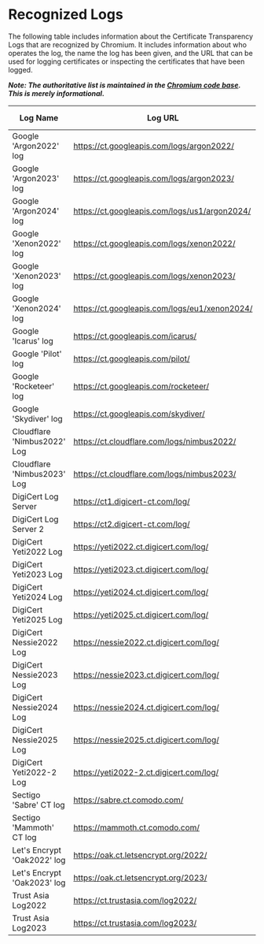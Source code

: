 # Recognized Logs

The following table includes information about the Certificate Transparency Logs
that are recognized by Chromium. It includes information about who operates the
log, the name the log has been given, and the URL that can be used for logging
certificates or inspecting the certificates that have been logged.

**_Note: The authoritative list is maintained in the [Chromium code base](https://cs.chromium.org/chromium/src/components/certificate_transparency/data/log_list.json). This is merely informational._**

|Log Name                     |Log URL                                       |Log State |MMD    |Temporal Interval Start|Temporal Interval End  |Log Operator    |Contact Info                       |
|-----------------------------|----------------------------------------------|----------|-------|-----------------------|-----------------------|----------------|-----------------------------------|
|Google 'Argon2022' log       | https://ct.googleapis.com/logs/argon2022/    | Usable   | 86400 |  2022-01-01T00:00:00Z |  2023-01-01T00:00:00Z |  Google        |  google-ct-logs@googlegroups.com  |
|Google 'Argon2023' log       | https://ct.googleapis.com/logs/argon2023/    | Usable   | 86400 |  2023-01-01T00:00:00Z |  2024-01-01T00:00:00Z |  Google        |  google-ct-logs@googlegroups.com  |
|Google 'Argon2024' log       | https://ct.googleapis.com/logs/us1/argon2024/| Qualified| 86400 |  2024-01-01T00:00:00Z |  2025-01-01T00:00:00Z |  Google        |  google-ct-logs@googlegroups.com  |
|Google 'Xenon2022' log       | https://ct.googleapis.com/logs/xenon2022/    | Usable   | 86400 |  2022-01-01T00:00:00Z |  2023-01-01T00:00:00Z |  Google        |  google-ct-logs@googlegroups.com  |
|Google 'Xenon2023' log       | https://ct.googleapis.com/logs/xenon2023/    | Usable   | 86400 |  2023-01-01T00:00:00Z |  2024-01-01T00:00:00Z |  Google        |  google-ct-logs@googlegroups.com  |
|Google 'Xenon2024' log       | https://ct.googleapis.com/logs/eu1/xenon2024/| Qualified| 86400 |  2024-01-01T00:00:00Z |  2025-01-01T00:00:00Z |  Google        |  google-ct-logs@googlegroups.com  |
|Google 'Icarus' log          | https://ct.googleapis.com/icarus/            | Retired  | 86400 |                       |                       |  Google        |  google-ct-logs@googlegroups.com  |
|Google 'Pilot' log           | https://ct.googleapis.com/pilot/             | Retired  | 86400 |                       |                       |  Google        |  google-ct-logs@googlegroups.com  |
|Google 'Rocketeer' log       | https://ct.googleapis.com/rocketeer/         | Retired  | 86400 |                       |                       |  Google        |  google-ct-logs@googlegroups.com  |
|Google 'Skydiver' log        | https://ct.googleapis.com/skydiver/          | Retired  | 86400 |                       |                       |  Google        |  google-ct-logs@googlegroups.com  |
|Cloudflare 'Nimbus2022' Log  | https://ct.cloudflare.com/logs/nimbus2022/   | Usable   | 86400 |  2022-01-01T00:00:00Z |  2023-01-01T00:00:00Z |  Cloudflare    |  ct-logs@cloudflare.com           |
|Cloudflare 'Nimbus2023' Log  | https://ct.cloudflare.com/logs/nimbus2023/   | Usable   | 86400 |  2023-01-01T00:00:00Z |  2024-01-01T00:00:00Z |  Cloudflare    |  ct-logs@cloudflare.com           |
|DigiCert Log Server          | https://ct1.digicert-ct.com/log/             | Retired  | 86400 |                       |                       |  DigiCert      |  ctops@digicert.com               |
|DigiCert Log Server 2        | https://ct2.digicert-ct.com/log/             | Retired  | 86400 |                       |                       |  DigiCert      |  ctops@digicert.com               |
|DigiCert Yeti2022 Log        | https://yeti2022.ct.digicert.com/log/        | Retired  | 86400 |  2022-01-01T00:00:00Z |  2023-01-01T00:00:00Z |  DigiCert      |  ctops@digicert.com               |
|DigiCert Yeti2023 Log        | https://yeti2023.ct.digicert.com/log/        | Usable   | 86400 |  2023-01-01T00:00:00Z |  2024-01-01T00:00:00Z |  DigiCert      |  ctops@digicert.com               |
|DigiCert Yeti2024 Log        | https://yeti2024.ct.digicert.com/log/        | Qualified| 86400 |  2024-01-01T00:00:00Z |  2025-01-01T00:00:00Z |  DigiCert      |  ctops@digicert.com               |
|DigiCert Yeti2025 Log        | https://yeti2025.ct.digicert.com/log/        | Qualified| 86400 |  2025-01-01T00:00:00Z |  2026-01-01T00:00:00Z |  DigiCert      |  ctops@digicert.com               |
|DigiCert Nessie2022 Log      | https://nessie2022.ct.digicert.com/log/      | Usable   | 86400 |  2022-01-01T00:00:00Z |  2023-01-01T00:00:00Z |  DigiCert      |  ctops@digicert.com               |
|DigiCert Nessie2023 Log      | https://nessie2023.ct.digicert.com/log/      | Usable   | 86400 |  2023-01-01T00:00:00Z |  2024-01-01T00:00:00Z |  DigiCert      |  ctops@digicert.com               |
|DigiCert Nessie2024 Log      | https://nessie2024.ct.digicert.com/log/      | Qualified| 86400 |  2024-01-01T00:00:00Z |  2025-01-01T00:00:00Z |  DigiCert      |  ctops@digicert.com               |
|DigiCert Nessie2025 Log      | https://nessie2025.ct.digicert.com/log/      | Qualified| 86400 |  2025-01-01T00:00:00Z |  2026-01-01T00:00:00Z |  DigiCert      |  ctops@digicert.com               |
|DigiCert Yeti2022-2 Log      | https://yeti2022-2.ct.digicert.com/log/      | Usable   | 86400 |  2022-01-01T00:00:00Z |  2023-01-01T00:00:00Z |  DigiCert      |  ctops@digicert.com               |
|Sectigo 'Sabre' CT log       | https://sabre.ct.comodo.com/                 | Usable   | 86400 |                       |                       |  Sectigo       |  ctops@sectigo.com                |
|Sectigo 'Mammoth' CT log     | https://mammoth.ct.comodo.com/               | Usable   | 86400 |                       |                       |  Sectigo       |  ctops@sectigo.com                |
|Let's Encrypt 'Oak2022' log  | https://oak.ct.letsencrypt.org/2022/         | Usable   | 86400 |  2022-01-01T00:00:00Z |  2023-01-07T00:00:00Z |  Let's Encrypt |  sre@letsencrypt.org              |
|Let's Encrypt 'Oak2023' log  | https://oak.ct.letsencrypt.org/2023/         | Usable   | 86400 |  2023-01-01T00:00:00Z |  2024-01-07T00:00:00Z |  Let's Encrypt |  sre@letsencrypt.org              |
|Trust Asia Log2022           | https://ct.trustasia.com/log2022/            | Usable   | 86400 |  2022-01-01T00:00:00Z |  2023-01-01T00:00:00Z |  TrustAsia     |  trustasia-ct-logs@trustasia.com  |
|Trust Asia Log2023           | https://ct.trustasia.com/log2023/            | Usable   | 86400 |  2023-01-01T00:00:00Z |  2024-01-01T00:00:00Z |  TrustAsia     |  trustasia-ct-logs@trustasia.com  |
